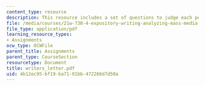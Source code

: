```yaml
---
content_type: resource
description: This resource includes a set of questions to judge each person as a writer.
file: /media/courses/21w-730-4-expository-writing-analyzing-mass-media-spring-2001/4b12ec95bf19ba7191bb472266d7d50a_writers_letter.pdf
file_type: application/pdf
learning_resource_types:
- Assignments
ocw_type: OCWFile
parent_title: Assignments
parent_type: CourseSection
resourcetype: Document
title: writers_letter.pdf
uid: 4b12ec95-bf19-ba71-91bb-472266d7d50a
---
```

